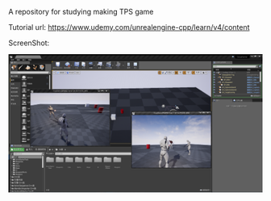 A repository for studying making TPS game

Tutorial url: https://www.udemy.com/unrealengine-cpp/learn/v4/content

ScreenShot:

![](./imgs/img1.png)